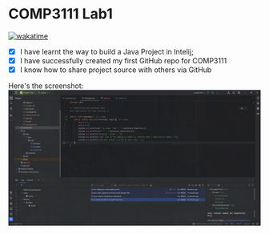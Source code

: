 # COMP3111 Lab1

[![wakatime](https://wakatime.com/badge/user/ca727ba5-9112-4612-b454-d5e407277a51/project/d54db418-f87f-4741-b562-41c5a8edcfb4.svg)](https://wakatime.com/badge/user/ca727ba5-9112-4612-b454-d5e407277a51/project/d54db418-f87f-4741-b562-41c5a8edcfb4)

- [x] I have learnt the way to build a Java Project in Intelij;
- [x] I have successfully created my first GitHub repo for COMP3111
- [x] I know how to share project source with others via GitHub

Here's the screenshot:
![img.png](../../../../screenshots/lab1_img1.png)


